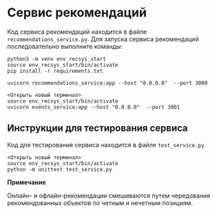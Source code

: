 # Сервис рекомендаций

Код сервиса рекомендаций находится в файле `recommendations_service.py`.
Для запуска сервиса рекомендаций последовательно выполните команды:
```
python3 -m venv env_recsys_start
source env_recsys_start/bin/activate
pip install -r requirements.txt

uvicorn recommendations_service:app --host "0.0.0.0"  --port 3000

<Открыть новый терминал>
source env_recsys_start/bin/activate
uvicorn events_service:app --host "0.0.0.0"  --port 3001
```

## Инструкции для тестирования сервиса

Код для тестирования сервиса находится в файле `test_service.py`.
```
<Открыть новый терминал>
source env_recsys_start/bin/activate
python -m unittest test_service.py

```

**Примечание**

 Онлайн- и офлайн-рекомендации смешиваются путем чередования
 рекомендованных объектов по четным и нечетным позициям.
